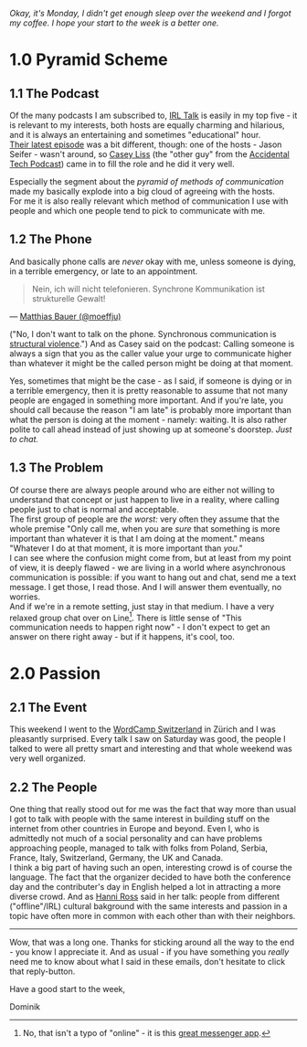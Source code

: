 *Okay, it's Monday, I didn't get enough sleep over the weekend and I forgot my coffee. I hope your start to the week is a better one.*

# 1.0 Pyramid Scheme
## 1.1 The Podcast
Of the many podcasts I am subscribed to, [IRL Talk](http://www.irltalk.com/) is easily in my top five - it is relevant to my interests, both hosts are equally charming and hilarious, and it is always an entertaining and sometimes "educational" hour.  
[Their latest episode](http://www.irltalk.com/episodes/episode-24-you-only-need-to-make-it-to-88-mph) was a bit different, though: one of the hosts - Jason Seifer - wasn't around, so [Casey Liss](http://www.caseyliss.com/) (the "other guy" from the [Accidental Tech Podcast](http://atp.fm/)) came in to fill the role and he did it very well.

Especially the segment about the *pyramid of methods of communication* made my basically explode into a big cloud of agreeing with the hosts.  
For me it is also really relevant which method of communication I use with people and which one people tend to pick to communicate with me. 
## 1.2 The Phone
And basically phone calls are *never* okay with me, unless someone is dying, in a terrible emergency, or late to an appointment.

> Nein, ich will nicht telefonieren. Synchrone Kommunikation ist strukturelle Gewalt!

&mdash; [Matthias Bauer (@moeffju)](https://twitter.com/moeffju/statuses/11042940103)

("No, I don't want to talk on the phone. Synchronous communication is [structural violence](http://en.wikipedia.org/wiki/Structural_violence).") And as Casey said on the podcast: Calling someone is always a sign that you as the caller value your urge to communicate higher than whatever it might be the called person might be doing at that moment.

Yes, sometimes that might be the case - as I said, if someone is dying or in a terrible emergency, then it is pretty reasonable to assume that not many people are engaged in something more important. And if you're late, you should call because the reason "I am late" is probably more important than what the person is doing at the moment - namely: waiting.
It is also rather polite to call ahead instead of just showing up at someone's doorstep. *Just to chat.*
## 1.3 The Problem
Of course there are always people around who are either not willing to understand that concept or just happen to live in a reality, where calling people just to chat is normal and acceptable.  
The first group of people are *the worst:* very often they assume that the whole premise "Only call me, when you are *sure* that something is more important than whatever it is that I am doing at the moment." means "Whatever I do at that moment, it is more important than *you*."  
I can see where the confusion might come from, but at least from my point of view, it is deeply flawed - we are living in a world where asynchronous communication is possible: if you want to hang out and chat, send me a text message. I get those, I read those. And I will answer them eventually, no worries.  
And if we're in a remote setting, just stay in that medium. I have a very relaxed group chat over on Line[^line]. There is little sense of "This communication needs to happen right now" - I don't expect to get an answer on there right away - but if it happens, it's cool, too.

[^line]: No, that isn't a typo of "online" - it is this [great messenger app](http://line.me/en/).

# 2.0 Passion
## 2.1 The Event
This weekend I went to the [WordCamp Switzerland](http://2014.switzerland.wordcamp.org/) in Zürich and I was pleasantly surprised. Every talk I saw on Saturday was good, the people I talked to were all pretty smart and interesting and that whole weekend was very well organized.  
## 2.2 The People
One thing that really stood out for me was the fact that way more than usual I got to talk with people with the same interest in building stuff on the internet from other countries in Europe and beyond. Even I, who is admittedly not much of a social personality and can have problems approaching people, managed to talk with folks from Poland, Serbia, France, Italy, Switzerland, Germany, the UK and Canada.  
I think a big part of having such an open, interesting crowd is of course the language. The fact that the organizer decided to have both the conference day and the contributer's day in English helped a lot in attracting a more diverse crowd. And as [Hanni Ross](http://hanni.me) said in her talk: people from different ("offline"/IRL) cultural bakground with the same interests and passion in a topic have often more in common with each other than with their neighbors.

---

Wow, that was a long one. Thanks for sticking around all the way to the end - you know I appreciate it. And as usual - if you have something you *really* need me to know about what I said in these emails, don't hesitate to click that reply-button.

Have a good start to the week,

Dominik